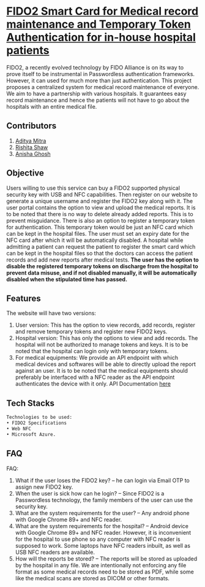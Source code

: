 # [FIDO2 Smart Card for Medical record maintenance and Temporary Token Authentication for in-house hospital patients](https://medical-record.centralindia.cloudapp.azure.com)

FIDO2, a recently evolved technology by FIDO Alliance is on its way to prove itself to be
instrumental in Passwordless authentication frameworks. However, it can used for much more than
just authentication. This project proposes a centralized system for medical record maintenance of
everyone. We aim to have a partnership with various hospitals. It guarantees easy record maintenance
and hence the patients will not have to go about the hospitals with an entire medical file.

## Contributors

1. [Aditya Mitra](http://github.com/AdityaMitra5102)
2. [Rishita Shaw](http://github.com/theseregrets)
3. [Anisha Ghosh](http://github.com/anisha100)

## Objective

Users willing to use this service can buy a FIDO2 supported physical security key with USB and NFC
capabilities. Then register on our website to generate a unique username and register the FIDO2 key
along with it. The user portal contains the option to view and upload the medical reports. It is to be
noted that there is no way to delete already added reports. This is to prevent misguidance. There is
also an option to register a temporary token for authentication. This temporary token would be just an
NFC card which can be kept in the hospital files. The user must set an expiry date for the NFC card
after which it will be automatically disabled. A hospital while admitting a patient can request the
patient to register the smart card which can be kept in the hospital files so that the doctors can access
the patient records and add new reports after medical tests.
**The user has the option to disable the registered temporary tokens on discharge from the hospital to
prevent data misuse, and if not disabled manually, it will be automatically disabled when the
stipulated time has passed.**

## Features

The website will have two versions:

1. User version: This has the option to view records, add records, register and remove temporary
   tokens and register new FIDO2 keys.
2. Hospital version: This has only the options to view and add records. The hospital will not be
   authorized to manage tokens and keys. It is to be noted that the hospital can login only with
   temporary tokens.
3. For medical equipments: We provide an API endpoint with which medical devices and softwares 
   will be able to directly upload the report against an user. It is to be noted that the medical 
   equipments should preferably be interfaced with a NFC reader as the API endpoint authenticates 
   the device with it only. API Documentation [here](./apidoc.md)

## Tech Stacks
```bash
Technologies to be used:
• FIDO2 Specifications
• Web NFC
• Microsoft Azure.
```
## FAQ

FAQ:

1. What if the user loses the FIDO2 key? – he can login via Email OTP to assign new FIDO2
   key.
2. When the user is sick how can he login? – Since FIDO2 is a Passwordless technology, the
   family members of the user can use the security key.
3. What are the system requirements for the user? – Any android phone with Google Chrome
   89+ and NFC reader.
4. What are the system requirements for the hospital? – Android device with Google Chrome
   89+ and NFC reader. However, it is inconvenient for the hospital to use phone so any
   computer with NFC reader is supposed to work. Some laptops have NFC readers inbuilt, as
   well as USB NFC readers are available.
5. How will the reports be stored? – The reports will be stored as uploaded by the hospital in any
   file. We are intentionally not enforcing any file format as some medical records need to be
   stored as PDF, while some like the medical scans are stored as DICOM or other formats.
